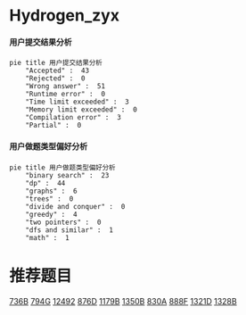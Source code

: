 # Hydrogen_zyx

<!-- tabs:start -->



#### **用户提交结果分析**

```mermaid
pie title 用户提交结果分析
    "Accepted" :  43
    "Rejected" :  0
    "Wrong answer" :  51
    "Runtime error" :  0
    "Time limit exceeded" :  3
    "Memory limit exceeded" :  0
    "Compilation error" :  3
    "Partial" :  0
```

#### **用户做题类型偏好分析**

```mermaid
pie title 用户做题类型偏好分析
    "binary search" :  23
    "dp" :  44
    "graphs" :  6
    "trees" :  0
    "divide and conquer" :  0
    "greedy" :  4
    "two pointers" :  0
    "dfs and similar" :  1
    "math" :  1
```



<!-- tabs:end -->
# 推荐题目
[736B](https://codeforces.com/contest/736/problem/B)
[794G](https://codeforces.com/contest/794/problem/G)
[12492](https://codeforces.com/contest/1249/problem/2)
[876D](https://codeforces.com/contest/876/problem/D)
[1179B](https://codeforces.com/contest/1179/problem/B)
[1350B](https://codeforces.com/contest/1350/problem/B)
[830A](https://codeforces.com/contest/830/problem/A)
[888F](https://codeforces.com/contest/888/problem/F)
[1321D](https://codeforces.com/contest/1321/problem/D)
[1328B](https://codeforces.com/contest/1328/problem/B)
